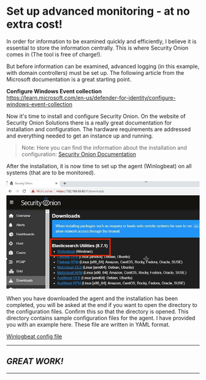 # Set up advanced monitoring - at no extra cost!
In order for information to be examined quickly and efficiently, I believe it is essential to store the information centrally. This is where Security Onion comes in (The tool is free of charge!).

But before information can be examined, advanced logging (in this example, with domain controllers) must be set up. The following article from the Microsoft documentation is a great starting point.

**Configure Windows Event collection**  
https://learn.microsoft.com/en-us/defender-for-identity/configure-windows-event-collection

Now it's time to install and configure Security Onion. On the website of Security Onion Solutions there is a really great documentation for installation and configuration. The hardware requirements are addressed and everything needed to get an instance up and running.

> Note: Here you can find the information about the installation and configuration: [Security Onion Documentation](https://docs.securityonion.net/en/2.3/)

After the installation, it is now time to set up the agent (Winlogbeat) on all systems (that are to be monitored).

<img src="/Advanced_monitoring/SO-Winlogbeat.JPG" alt="Download Winlogbeat Agent">

When you have downloaded the agent and the installation has been completed, you will be asked at the end if you want to open the directory to the configuration files. Confirm this so that the directory is opened. This directory contains sample configuration files for the agent. I have provided you with an example here. These file are written in YAML format.

[Winlogbeat config file](/Advanced_monitoring/winlogbeat.yml "Example configuration")


---
## *GREAT WORK!*
---
